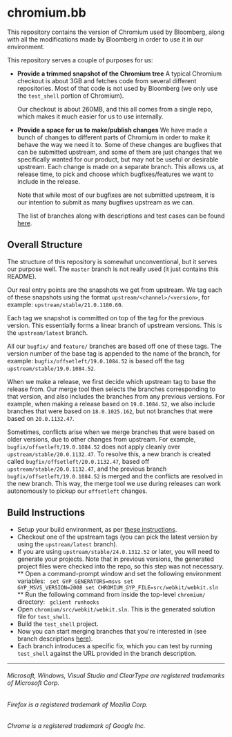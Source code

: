# chromium.bb

This repository contains the version of Chromium used by Bloomberg, along with
all the modifications made by Bloomberg in order to use it in our environment.

This repository serves a couple of purposes for us:

* **Provide a trimmed snapshot of the Chromium tree**
  A typical Chromium checkout is about 3GB and fetches code from several
different repositories.  Most of that code is not used by Bloomberg (we only
use the `test_shell` portion of Chromium).

  Our checkout is about 260MB, and this all comes from a single repo, which
makes it much easier for us to use internally.

* **Provide a space for us to make/publish changes**
  We have made a bunch of changes to different parts of Chromium in order to
make it behave the way we need it to.  Some of these changes are bugfixes that
can be submitted upstream, and some of them are just changes that we
specifically wanted for our product, but may not be useful or desirable
upstream.  Each change is made on a separate branch.  This allows us, at
release time, to pick and choose which bugfixes/features we want to include in
the release.

  Note that while most of our bugfixes are not submitted upstream, it is our
intention to submit as many bugfixes upstream as we can.

  The list of branches along with descriptions and test cases can be found
[here](http://bloomberg.github.com/chromium.bb/).


## Overall Structure

The structure of this repository is somewhat unconventional, but it serves our
purpose well.  The `master` branch is not really used (it just contains this
README).

Our real entry points are the snapshots we get from upstream.  We tag each of
these snapshots using the format `upstream/<channel>/<version>`, for example:
`upstream/stable/21.0.1180.60`.

Each tag we snapshot is committed on top of the tag for the previous version.
This essentially forms a linear branch of upstream versions.  This is the
<code>upstream/latest</code> branch.

All our `bugfix/` and `feature/` branches are based off one of these tags.  The
version number of the base tag is appended to the name of the branch, for
example: `bugfix/offsetleft/19.0.1084.52` is based off the tag
`upstream/stable/19.0.1084.52`.

When we make a release, we first decide which upstream tag to base the release
from.  Our merge tool then selects the branches corresponding to that version,
and also includes the branches from any previous versions.  For example, when
making a release based on `19.0.1084.52`, we also include branches that were
based on `18.0.1025.162`, but not branches that were based on `20.0.1132.47`.

Sometimes, conflicts arise when we merge branches that were based on older
versions, due to other changes from upstream.  For example,
`bugfix/offsetleft/19.0.1084.52` does not apply cleanly over
`upstream/stable/20.0.1132.47`.  To resolve this, a new branch is created
called `bugfix/offsetleft/20.0.1132.47`, based off
`upstream/stable/20.0.1132.47`, and the previous branch
`bugfix/offsetleft/19.0.1084.52` is merged and the conflicts are resolved in
the new branch.  This way, the merge tool we use during releases can work
autonomously to pickup our `offsetleft` changes.


## Build Instructions

* Setup your build environment, as per [these
  instructions](http://www.chromium.org/developers/how-tos/build-instructions-windows).
* Checkout one of the upstream tags (you can pick the latest version by using
  the `upstream/latest` branch).
* If you are using `upstream/stable/24.0.1312.52` or later, you will need to
  generate your projects.  Note that in previous versions, the generated
  project files were checked into the repo, so this step was not necessary.
** Open a command-prompt window and set the following environment variables:
   <code>
       set GYP_GENERATORS=msvs
       set GYP_MSVS_VERSION=2008
       set CHROMIUM_GYP_FILE=src/webkit/webkit.sln
   </code>
** Run the following command from inside the top-level `chromium/` directory:
   <code>
       gclient runhooks
   </code>
* Open `chromium/src/webkit/webkit.sln`.  This is the generated solution file
  for `test_shell`.
* Build the `test_shell` project.
* Now you can start merging branches that you're interested in (see branch
  descriptions [here](http://bloomberg.github.com/chromium.bb/)).
* Each branch introduces a specific fix, which you can test by running
  `test_shell` against the URL provided in the branch description.

---
###### Microsoft, Windows, Visual Studio and ClearType are registered trademarks of Microsoft Corp.
###### Firefox is a registered trademark of Mozilla Corp.
###### Chrome is a registered trademark of Google Inc.
